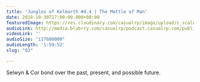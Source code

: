 ```yaml
---
title: 'Jungles of Kelmarth #4.4 | The Mettle of Man'
date: 2018-10-30T17:00:00.000+00:00
featuredImage: https://res.cloudinary.com/casualrp/image/upload/c_scale,f_auto,w_1600/chapter4/IMG_2703
audioLink: http://media.blubrry.com/casualrp/podcast.casualrp.com/public/Chapter%204%20Ep.%204%20_%20The%20Mettle%20of%20Man.mp3
videoLink: ''
audioSize: "117600000"
audioLength: '1:59:52'
slug: "83"

---
```

Selwyn & Cor bond over the past, present, and possible future. 